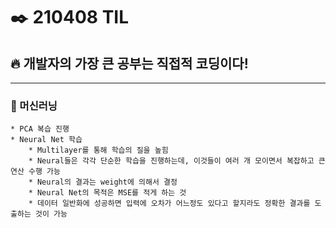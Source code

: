 # ✒️ 210408 TIL
## 🔥 개발자의 가장 큰 공부는 직접적 코딩이다!
----------------
### 🤖 머신러닝
    * PCA 복습 진행
    * Neural Net 학습
        * Multilayer를 통해 학습의 질을 높힘
        * Neural들은 각각 단순한 학습을 진행하는데, 이것들이 여러 개 모이면서 복잡하고 큰 연산 수행 가능
        * Neural의 결과는 weight에 의해서 결정
        * Neural Net의 목적은 MSE를 적게 하는 것
        * 데이터 일반화에 성공하면 입력에 오차가 어느정도 있다고 할지라도 정확한 결과를 도출하는 것이 가능
